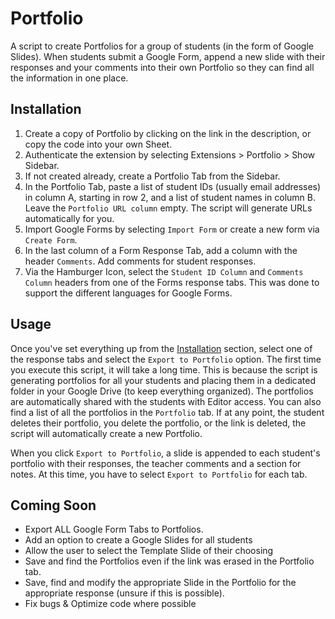# Portfolio
A script to create Portfolios for a group of students (in the form of Google Slides). When students submit a Google Form, append a new slide with their responses and your comments into their own Portfolio so they can find all the information in one place.

## Installation

1. Create a copy of Portfolio by clicking on the link in the description, or copy the code into your own Sheet.
2. Authenticate the extension by selecting Extensions > Portfolio > Show Sidebar.
3. If not created already, create a Portfolio Tab from the Sidebar.
4. In the Portfolio Tab, paste a list of student IDs (usually email addresses) in column A, starting in row 2, and a list of student names in column B. Leave the `Portfolio URL column` empty. The script will generate URLs automatically for you.
5. Import Google Forms by selecting `Import Form` or create a new form via `Create Form`.
6. In the last column of a Form Response Tab, add a column with the header `Comments`. Add comments for student responses.
7. Via the Hamburger Icon, select the `Student ID Column` and `Comments Column` headers from one of the Forms response tabs. This was done to support the different languages for Google Forms.

## Usage

Once you've set everything up from the [Installation](#installation) section, select one of the response tabs and select the `Export to Portfolio` option. The first time you execute this script, it will take a long time. This is because the script is generating portfolios for all your students and placing them in a dedicated folder in your Google Drive (to keep everything organized). The portfolios are automatically shared with the students with Editor access. You can also find a list of all the portfolios in the `Portfolio` tab. If at any point, the student deletes their portfolio, you delete the portfolio, or the link is deleted, the script will automatically create a new Portfolio.

When you click `Export to Portfolio`, a slide is appended to each student's portfolio with their responses, the teacher comments and a section for notes. At this time, you have to select `Export to Portfolio` for each tab.

## Coming Soon

- Export ALL Google Form Tabs to Portfolios.
- Add an option to create a Google Slides for all students
- Allow the user to select the Template Slide of their choosing
- Save and find the Portfolios even if the link was erased in the Portfolio tab.
- Save, find and modify the appropriate Slide in the Portfolio for the appropriate response (unsure if this is possible). 
- Fix bugs & Optimize code where possible
